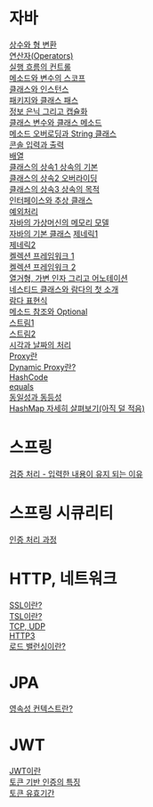 # 자바
[상수와 형 변환](https://github.com/tkdgml822/Obsidian_Study/blob/main/%EC%9E%90%EB%B0%94/%EC%83%81%EC%88%98%EC%99%80%20%ED%98%95%20%EB%B3%80%ED%99%98.md) </br>
[연산자(Operators)](https://github.com/tkdgml822/Obsidian_Study/blob/main/%EC%9E%90%EB%B0%94/%EC%97%B0%EC%82%B0%EC%9E%90(Operators).md) </br>
[실행 흐름의 컨트롤](https://github.com/tkdgml822/Obsidian_Study/blob/main/%EC%9E%90%EB%B0%94/%EC%8B%A4%ED%96%89%20%ED%9D%90%EB%A6%84%EC%9D%98%20%EC%BB%A8%ED%8A%B8%EB%A1%A4.md) </br>
[메소드와 변수의 스코프](https://github.com/tkdgml822/Obsidian_Study/blob/main/%EC%9E%90%EB%B0%94/%EB%A9%94%EC%86%8C%EB%93%9C%EC%99%80%20%EB%B3%80%EC%88%98%EC%9D%98%20%EC%8A%A4%EC%BD%94%ED%94%84.md) </br>
[클래스와 인스턴스](https://github.com/tkdgml822/Obsidian_Study/blob/main/%EC%9E%90%EB%B0%94/%ED%81%B4%EB%9E%98%EC%8A%A4%EC%99%80%20%EC%9D%B8%EC%8A%A4%ED%84%B4%EC%8A%A4.md) </br>
[패키지와 클래스 패스](https://github.com/tkdgml822/Obsidian_Study/blob/main/%EC%9E%90%EB%B0%94/%ED%8C%A8%ED%82%A4%EC%A7%80%EC%99%80%20%ED%81%B4%EB%9E%98%EC%8A%A4%20%ED%8C%A8%EC%8A%A4.md) </br>
[정보 은닉 그리고 캡슐화](https://github.com/tkdgml822/Obsidian_Study/blob/main/%EC%9E%90%EB%B0%94/%EC%A0%95%EB%B3%B4%20%EC%9D%80%EB%8B%89%20%EA%B7%B8%EB%A6%AC%EA%B3%A0%20%EC%BA%A1%EC%8A%90%ED%99%94.md)</br>
[클래스 변수와 클래스 메소드](https://github.com/tkdgml822/Obsidian_Study/blob/main/%EC%9E%90%EB%B0%94/%ED%81%B4%EB%9E%98%EC%8A%A4%20%EB%B3%80%EC%88%98%EC%99%80%20%ED%81%B4%EB%9E%98%EC%8A%A4%20%EB%A9%94%EC%86%8C%EB%93%9C.md)</br>
[메소드 오버로딩과 String 클래스](https://github.com/tkdgml822/Obsidian_Study/blob/main/%EC%9E%90%EB%B0%94/%EB%A9%94%EC%86%8C%EB%93%9C%20%EC%98%A4%EB%B2%84%EB%A1%9C%EB%94%A9%EA%B3%BC%20String%20%ED%81%B4%EB%9E%98%EC%8A%A4.md)</br>
[콘솔 입력과 출력](https://github.com/tkdgml822/Obsidian_Study/blob/main/%EC%9E%90%EB%B0%94/%EC%BD%98%EC%86%94%20%EC%9E%85%EB%A0%A5%EA%B3%BC%20%EC%B6%9C%EB%A0%A5.md)</br>
[배열](https://github.com/tkdgml822/Obsidian_Study/blob/main/%EC%9E%90%EB%B0%94/%EB%B0%B0%EC%97%B4.md) </br>
[클래스의 상속1 상속의 기본](https://github.com/tkdgml822/Obsidian_Study/blob/main/%EC%9E%90%EB%B0%94/%ED%81%B4%EB%9E%98%EC%8A%A4%EC%9D%98%20%EC%83%81%EC%86%8D1%20%EC%83%81%EC%86%8D%EC%9D%98%20%EA%B8%B0%EB%B3%B8.md)</br>
[클래스의 상속2 오버라이딩](https://github.com/tkdgml822/Obsidian_Study/blob/main/%EC%9E%90%EB%B0%94/%ED%81%B4%EB%9E%98%EC%8A%A4%EC%9D%98%20%EC%83%81%EC%86%8D2%20%EC%98%A4%EB%B2%84%EB%9D%BC%EC%9D%B4%EB%94%A9.md)</br>
[클래스의 상속3 상속의 목적](https://github.com/tkdgml822/Obsidian_Study/blob/main/%EC%9E%90%EB%B0%94/%ED%81%B4%EB%9E%98%EC%8A%A4%EC%9D%98%20%EC%83%81%EC%86%8D3%20%EC%83%81%EC%86%8D%EC%9D%98%20%EB%AA%A9%EC%A0%81.md) </br>
[인터페이스와 추상 클래스](https://github.com/tkdgml822/Obsidian_Study/blob/main/%EC%9E%90%EB%B0%94/%EC%9D%B8%ED%84%B0%ED%8E%98%EC%9D%B4%EC%8A%A4%EC%99%80%20%EC%B6%94%EC%83%81%20%ED%81%B4%EB%9E%98%EC%8A%A4.md)</br>
[예외처리](https://github.com/tkdgml822/Obsidian_Study/blob/main/%EC%9E%90%EB%B0%94/%EC%98%88%EC%99%B8%20%EC%B2%98%EB%A6%AC.md)</br>
[자바의 가상머신의 메모리 모델](https://github.com/tkdgml822/Obsidian_Study/blob/main/%EC%9E%90%EB%B0%94/%EC%9E%90%EB%B0%94%EC%9D%98%20%EB%A9%94%EB%AA%A8%EB%A6%AC%20%EB%AA%A8%EB%8D%B8%EA%B3%BC%20Object%20%ED%81%B4%EB%9E%98%EC%8A%A4.md)</br>
[자바의 기본 클래스](https://github.com/tkdgml822/Obsidian_Study/blob/main/%EC%9E%90%EB%B0%94/%EC%9E%90%EB%B0%94%EC%9D%98%20%EA%B8%B0%EB%B3%B8%20%ED%81%B4%EB%9E%98%EC%8A%A4.md)
[제네릭1](https://github.com/tkdgml822/Obsidian_Study/blob/main/%EC%9E%90%EB%B0%94/%EC%A0%9C%EB%84%A4%EB%A6%AD%201.md)</br>
[제네릭2](https://github.com/tkdgml822/Obsidian_Study/blob/main/%EC%9E%90%EB%B0%94/%EC%A0%9C%EB%84%A4%EB%A6%AD2.md)</br>
[켈렉션 프레임워크 1](https://github.com/tkdgml822/Obsidian_Study/blob/main/%EC%9E%90%EB%B0%94/%EC%BB%AC%EB%A0%89%EC%85%98%20%ED%94%84%EB%A0%88%EC%9E%84%EC%9B%8C%ED%81%AC%201.md)</br>
[켈렉션 프레임워크 2](https://github.com/tkdgml822/Obsidian_Study/blob/main/%EC%9E%90%EB%B0%94/%EC%BB%AC%EB%A0%89%EC%85%98%20%ED%94%84%EB%A0%88%EC%9E%84%EC%9B%8C%ED%81%AC%202.md) </br>
[열거형, 가변 인자 그리고 어노테이션](https://github.com/tkdgml822/Obsidian_Study/blob/main/%EC%9E%90%EB%B0%94/%EC%97%B4%EA%B1%B0%ED%98%95%2C%20%EA%B0%80%EB%B3%80%20%EC%9D%B8%EC%9E%90%20%EA%B7%B8%EB%A6%AC%EA%B3%A0%20%EC%96%B4%EB%85%B8%ED%85%8C%EC%9D%B4%EC%85%98.md)</br>
[네스티드 클래스와 람다의 첫 소개](https://github.com/tkdgml822/Obsidian_Study/blob/main/%EC%9E%90%EB%B0%94/%EB%84%A4%EC%8A%A4%ED%8B%B0%EB%93%9C%20%ED%81%B4%EB%9E%98%EC%8A%A4%EC%99%80%20%EB%9E%8C%EB%8B%A4%EC%9D%98%20%EC%B2%AB%20%EC%86%8C%EA%B0%9C.md)</br>
[람다 표현식](https://github.com/tkdgml822/Obsidian_Study/blob/main/%EC%9E%90%EB%B0%94/%EB%9E%8C%EB%8B%A4%20%ED%91%9C%ED%98%84%EC%8B%9D.md)</br>
[메소드 참조와 Optional](https://github.com/tkdgml822/Obsidian_Study/blob/main/%EC%9E%90%EB%B0%94/%EB%A9%94%EC%86%8C%EB%93%9C%20%EC%B0%B8%EC%A1%B0%EC%99%80%20Optional.md)</br>
[스트림1](https://github.com/tkdgml822/Obsidian_Study/blob/main/%EC%9E%90%EB%B0%94/%EC%8A%A4%ED%8A%B8%EB%A6%BC%201.md)</br>
[스트림2](https://github.com/tkdgml822/Obsidian_Study/blob/main/%EC%9E%90%EB%B0%94/%EC%8A%A4%ED%8A%B8%EB%A6%BC%202.md)</br>
[시각과 날짜의 처리](https://github.com/tkdgml822/Obsidian_Study/blob/main/%EC%9E%90%EB%B0%94/%EC%8B%9C%EA%B0%81%EA%B3%BC%20%EB%82%A0%EC%A7%9C%EC%9D%98%20%EC%B2%98%EB%A6%AC.md)</br>
[Proxy란](https://github.com/tkdgml822/Obsidian_Study/blob/main/%EC%9E%90%EB%B0%94/Proxy%EB%9E%80.md)</br>
[Dynamic Proxy란?](https://github.com/tkdgml822/Obsidian_Study/blob/main/%EC%9E%90%EB%B0%94/Dynamic%20Proxy.md)</br>
[HashCode](https://github.com/tkdgml822/Obsidian_Study/blob/main/자바/hashCode.md)</br>
[equals](https://github.com/tkdgml822/Obsidian_Study/blob/main/자바/equals.md) </br>
[동일성과 동등성](https://github.com/tkdgml822/Obsidian_Study/blob/main/자바/동일성과%20동등성.md)</br>
[HashMap 자세히 살펴보기(아직 덜 적음)](https://github.com/tkdgml822/Obsidian_Study/blob/main/%EC%9E%90%EB%B0%94/HashMap%20%EC%9E%90%EC%84%B8%ED%9E%88%20%EC%82%B4%ED%8E%B4%EB%B3%B4%EA%B8%B0(%EC%95%84%EC%A7%81%20%EB%8D%9C%20%EC%A0%81%EC%9D%8C).md)</br>

# 스프링
[검증 처리 - 입력한 내용이 유지 되는 이유](https://github.com/tkdgml822/Obsidian_Study/blob/main/Spring/%EA%B2%80%EC%A6%9D%20%EC%B2%98%EB%A6%AC%20-%20%EC%9E%85%EB%A0%A5%ED%95%9C%20%EB%82%B4%EC%9A%A9%EC%9D%B4%20%EC%9C%A0%EC%A7%80%20%EB%90%98%EB%8A%94%20%EC%9D%B4%EC%9C%A0.md) </br>

# 스프링 시큐리티
[인증 처리 과정](https://github.com/tkdgml822/Obsidian_Study/blob/main/Spring%20Security/%EC%9D%B8%EC%A6%9D%20%EC%B2%98%EB%A6%AC.md)</br>

# HTTP, 네트워크
[SSL이란?](https://github.com/tkdgml822/Obsidian_Study/blob/main/HTTP%2C%20%EB%84%A4%ED%8A%B8%EC%9B%8C%ED%81%AC/SSL%EC%9D%B4%EB%9E%80%3F.md)</br>
[TSL이란?](https://github.com/tkdgml822/Obsidian_Study/blob/main/HTTP%2C%20%EB%84%A4%ED%8A%B8%EC%9B%8C%ED%81%AC/TSL%EC%9D%B4%EB%9E%80%3F.md)</br>
[TCP, UDP](https://github.com/tkdgml822/Obsidian_Study/blob/main/HTTP/TCP,%20UDP.md)</br>
[HTTP3](https://github.com/tkdgml822/Obsidian_Study/blob/main/HTTP/HTTP3)</br>
[로드 밸런싱이란?](https://github.com/tkdgml822/Obsidian_Study/blob/main/HTTP%2C%20%EB%84%A4%ED%8A%B8%EC%9B%8C%ED%81%AC/%EB%A1%9C%EB%93%9C%20%EB%B0%B8%EB%9F%B0%EC%8B%B1%EC%9D%B4%EB%9E%80%3F.md) </br>

# JPA
[영속성 컨텍스트란?](https://github.com/tkdgml822/Obsidian_Study/blob/main/JPA/%EC%98%81%EC%86%8D%EC%84%B1%20%EC%BB%A8%ED%85%8D%EC%8A%A4%ED%8A%B8%EB%9E%80%3F.md)</br>

# JWT
[JWT이란](https://github.com/tkdgml822/Obsidian_Study/blob/ba51f5dc47c69ced22327c9d57e0e19437ec27f7/JWT/JWT.md)</br>
[토큰 기반 인증의 특징](https://github.com/tkdgml822/Obsidian_Study/blob/ba51f5dc47c69ced22327c9d57e0e19437ec27f7/JWT/%ED%86%A0%ED%81%B0%20%EA%B8%B0%EB%B0%98%20%EC%9D%B8%EC%A6%9D%EC%9D%98%20%ED%8A%B9%EC%A7%95.md)</br>
[토큰 유효기간](https://github.com/tkdgml822/Obsidian_Study/blob/ba51f5dc47c69ced22327c9d57e0e19437ec27f7/JWT/%ED%86%A0%ED%81%B0%20%EC%9C%A0%ED%9A%A8%EA%B8%B0%EA%B0%84.md)</br>
